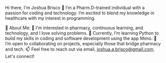 Hi there, I'm Joshua Brisco 👋
I’m a Pharm.D-trained individual with a passion for coding and technology. I’m excited to blend my knowledge in healthcare with my interest in programming.

🚀 About Me:
👀 I'm interested in pharmacy, continuous learning, and technology, and I love solving problems.
🌱 Currently, I’m learning Python to build my skills in coding and software development using the app Mimo.
🤝 I’m open to collaborating on projects, especially those that bridge pharmacy and tech.
📫 Feel free to reach out via email, joshua.a.brisco@gmail.com.
Let's connect!

<!---
JoshuaBrisco/JoshuaBrisco is a ✨ special ✨ repository because its `README.md` (this file) appears on your GitHub profile.
You can click the Preview link to take a look at your changes.
--->
